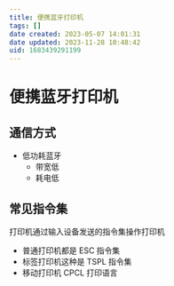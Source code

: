 ```yaml
---
title: 便携蓝牙打印机
tags: []
date created: 2023-05-07 14:01:31
date updated: 2023-11-28 10:48:42
uid: 1683439291199
---
```


# 便携蓝牙打印机

## 通信方式

- 低功耗蓝牙
  - 带宽低
  - 耗电低

## 常见指令集

打印机通过输入设备发送的指令集操作打印机

- 普通打印机都是 ESC 指令集
- 标签打印机这种是 TSPL 指令集
- 移动打印机 CPCL 打印语言

